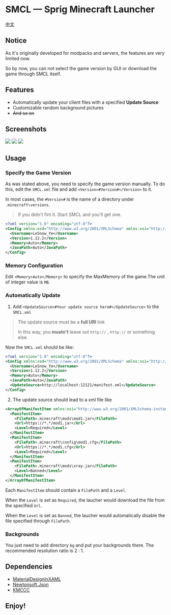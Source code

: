 # SMCL — Sprig Minecraft Launcher
[中文](https://github.com/LeSnow-Ye/SMCL/blob/master/README_CN.md)

## Notice
As it's originally developed for modpacks and servers, the features are very limited now.

So by now, you can not select the game version by GUI or download the game through SMCL itself.

## Features
* Automatically update your client files with a specified **Update Source**
* Customizable random background pictures
* ~~And so on~~
  
## Screenshots
![](https://pic.imgdb.cn/item/60c0833e844ef46bb24a6fcc.jpg)
![](https://pic.imgdb.cn/item/60c08379844ef46bb24de6d4.jpg)
![](https://pic.imgdb.cn/item/60c0846a844ef46bb25bf722.gif)

## Usage
### Specify the Game Version
As was stated above, you need to specify the game version manually.
To do this, edit the `SMCL.xml` file and add `<Version>#Version#</Version>` to it.

In most cases, the `#Version#` is the name of a directory under `.minecraft\versions`.
> If you didn't fint it. Start SMCL and you'll get one.
``` xml
<?xml version="1.0" encoding="utf-8"?>
<Config xmlns:xsd="http://www.w3.org/2001/XMLSchema" xmlns:xsi="http://www.w3.org/2001/XMLSchema-instance">
  <Username>LeSnow_Ye</Username>
  <Version>1.12.2</Version>
  <Memory>Auto</Memory>
  <JavaPath>Auto</JavaPath>
</Config>
```

### Memory Configuration
Edit `<Memory>Auto</Memory>` to specify the MaxMemory of the game.The unit of integer value is `MB`.

### Automatically Update
1. Add `<UpdateSource>#Your update source here#</UpdateSource>` to the `SMCL.xml`
> The update source must be a **full URI** link
> 
> In this way, you **mustn't** leave out `http://` , `http://` or something else.

Now the `SMCL.xml` should be like:

``` xml
<?xml version="1.0" encoding="utf-8"?>
<Config xmlns:xsd="http://www.w3.org/2001/XMLSchema" xmlns:xsi="http://www.w3.org/2001/XMLSchema-instance">
  <Username>LeSnow_Ye</Username>
  <Version>1.12.2</Version>
  <Memory>Auto</Memory>
  <JavaPath>Auto</JavaPath>
  <UpdateSource>http://localhost:12121/manifest.xml</UpdateSource>
</Config>
```

2. The update source should lead to a xml file like

``` xml
<ArrayOfManifestItem xmlns:xsi="http://www.w3.org/2001/XMLSchema-instance" xmlns:xsd="http://www.w3.org/2001/XMLSchema">
  <ManifestItem>
    <FilePath>.minecraft\mods\mod1.jar</FilePath>
    <Url>https://*.*/mod1.jar</Url>
    <Level>Required</Level>
  </ManifestItem>
  <ManifestItem>
    <FilePath>.minecraft\config\mod1.cfg</FilePath>
    <Url>https://*.*/mod1.cfg</Url>
    <Level>Required</Level> 
  </ManifestItem>
  <ManifestItem>
    <FilePath>.minecraft\mods\xray.jar</FilePath>
    <Level>Banned</Level>
  </ManifestItem>
</ArrayOfManifestItem>
```

Each `ManifestItem` should contain a `FilePath` and a `Level`.

When the `Level` is set as `Required`, the laucher would download the file from the specified `Url`.

When the `Level` is set as `Banned`, the laucher would automatically disable the file specified through `FilePath`.


### Backgrounds
You just need to add directory `bg` and put your backgrounds there.
The recommended resolution ratio is 2 : 1.

## Dependencies
* [MaterialDesignInXAML](https://github.com/MaterialDesignInXAML/MaterialDesignInXamlToolkit)
* [Newtonsoft.Json](https://github.com/JamesNK/Newtonsoft.Json)
* [KMCCC](https://github.com/MineStudio/KMCCC)

## Enjoy!

